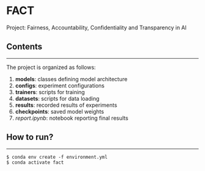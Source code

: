 # FACT
Project: Fairness, Accountability, Confidentiality and Transparency in AI

## Contents
---
The project is organized as follows:
1. **models**: classes defining model architecture
2. **configs**: experiment configurations
3. **trainers**: scripts for training
4. **datasets**: scripts for data loading
5. **results**: recorded results of experiments
6. **checkpoints**: saved model weights
7. *report.ipynb*: notebook reporting final results

## How to run?
---
```
$ conda env create -f environment.yml
$ conda activate fact
```